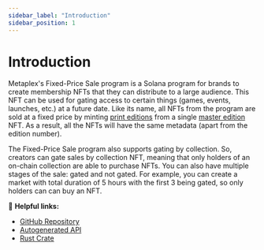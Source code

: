 ```yaml
---
sidebar_label: "Introduction"
sidebar_position: 1
---
```


# Introduction

Metaplex's Fixed-Price Sale program is a Solana program for brands to create membership NFTs that they can distribute to a large audience. This NFT can be used for gating access to certain things (games, events, launches, etc.) at a future date.
Like its name, all NFTs from the program are sold at a fixed price by minting [print editions](/resources/definitions#print) from a single [master edition](/resources/definitions#master-edition) NFT. As a result, all the NFTs will have the same metadata (apart from the edition number).

The Fixed-Price Sale program also supports gating by collection. So, creators can gate sales by collection NFT, meaning that only holders of an on-chain collection are able to purchase NFTs. You can also have multiple stages of the sale: gated and not gated. For example, you can create a market with total duration of 5 hours with the first 3 being gated, so only holders can can buy an NFT.

🔗 **Helpful links:**

- [GitHub Repository](https://github.com/metaplex-foundation/metaplex-program-library/tree/master/fixed-price-sale)
- [Autogenerated API](https://www.npmjs.com/package/@metaplex-foundation/mpl-fixed-price-sale)
- [Rust Crate](https://crates.io/crates/mpl-fixed-price-sale)
